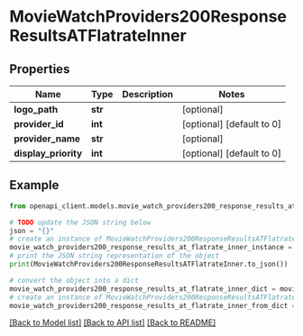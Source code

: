 # MovieWatchProviders200ResponseResultsATFlatrateInner


## Properties

Name | Type | Description | Notes
------------ | ------------- | ------------- | -------------
**logo_path** | **str** |  | [optional] 
**provider_id** | **int** |  | [optional] [default to 0]
**provider_name** | **str** |  | [optional] 
**display_priority** | **int** |  | [optional] [default to 0]

## Example

```python
from openapi_client.models.movie_watch_providers200_response_results_at_flatrate_inner import MovieWatchProviders200ResponseResultsATFlatrateInner

# TODO update the JSON string below
json = "{}"
# create an instance of MovieWatchProviders200ResponseResultsATFlatrateInner from a JSON string
movie_watch_providers200_response_results_at_flatrate_inner_instance = MovieWatchProviders200ResponseResultsATFlatrateInner.from_json(json)
# print the JSON string representation of the object
print(MovieWatchProviders200ResponseResultsATFlatrateInner.to_json())

# convert the object into a dict
movie_watch_providers200_response_results_at_flatrate_inner_dict = movie_watch_providers200_response_results_at_flatrate_inner_instance.to_dict()
# create an instance of MovieWatchProviders200ResponseResultsATFlatrateInner from a dict
movie_watch_providers200_response_results_at_flatrate_inner_from_dict = MovieWatchProviders200ResponseResultsATFlatrateInner.from_dict(movie_watch_providers200_response_results_at_flatrate_inner_dict)
```
[[Back to Model list]](../README.md#documentation-for-models) [[Back to API list]](../README.md#documentation-for-api-endpoints) [[Back to README]](../README.md)


